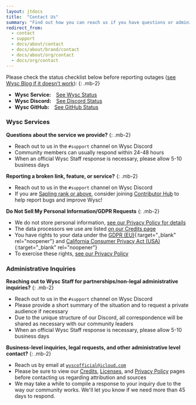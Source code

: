 ```yaml
---
layout: jtdocs
title:  "Contact Us"
summary: "Find out how you can reach us if you have questions or administrative inquiries."
redirect_from:
  - contact
  - support
  - docs/about/contact
  - docs/about/brand/contact
  - docs/about/org/contact
  - docs/org/contact
---
```


Please check the status checklist below before reporting outages ([see Wysc Blog if it doesn't work](/blog)):
{: .mb-2}

<ul id="statuslist" class="list-group list-group-flush">
<li id="wservice" class="list-group-item rounded"><b>Wysc Service:</b>&emsp;<a href="/api/status.json">See Wysc Status</a></li>
<li id="wdiscord" class="list-group-item rounded"><b>Wysc Discord:</b>&emsp;<a href="https://status.discordapp.com/" rel="noopener noreferrer" target="_blank">See Discord Status</a></li>
<li id="wgithub" class="list-group-item rounded"><b>Wysc GitHub:</b>&emsp;<a href="https://www.githubstatus.com/" rel="noopener noreferrer" target="_blank">See GitHub Status</a></li>
</ul>


### Wysc Services

**Questions about the service we provide?**
{: .mb-2}

- Reach out to us in the `#support` channel on Wysc Discord
- Community members can usually respond within 24-48 hours
- When an official Wysc Staff response is necessary, please allow 5-10 business days

**Reporting a broken link, feature, or service?**
{: .mb-2}

- Reach out to us in the `#support` channel on Wysc Discord
- If you are [Sapling rank or above](/docs/discord/ranks), consider joining [Contributor Hub](/docs/dev) to help report bugs and improve Wysc!

**Do Not Sell My Personal Information/GDPR Requests**
{: .mb-2}

- We do not store personal information, [see our Privacy Policy for details](/docs/privacy)
- The data processors we use are listed [on our Credits page](/docs/credits)
- You have rights to your data under the [GDPR (EU)](https://gdpr.eu/tag/chapter-3/){:target="_blank" rel="noopener"} and [California Consumer Privacy Act (USA)](https://oag.ca.gov/privacy/ccpa){:target="_blank" rel="noopener"}
- To exercise these rights, [see our Privacy Policy](/docs/privacy#your-rights-with-respect-to-your-information)


<div id="official-inquiries"></div>
<div id="partnerships"></div>

### Administrative Inquiries

**Reaching out to Wysc Staff for partnerships/non-legal administrative inquiries?**
{: .mb-2}

- Reach out to us in the `#support` channel on Wysc Discord
- Please provide a short summary of the situation and to request a private audience if necessary
- Due to the unique structure of our Discord, all correspondence will be shared as necessary with our community leaders
- When an official Wysc Staff response is necessary, please allow 5-10 business days

**Business-level inquiries, legal requests, and other administrative level contact?**
{: .mb-2}

- Reach us by email at [`wyscofficial@icloud.com`](mailto:wyscofficial@icloud.com)
- Please be sure to view our [Credits](/docs/about/credits), [Licenses](/docs/about/licenses), and [Privacy Policy](/docs/about/privacy) pages before contacting us regarding attribution and sources
- We may take a while to compile a response to your inquiry due to the way our community works. We'll let you know if we need more than 45 days to respond.

<!-- Fetch status -->
<script>
fetch('{{ site.baseurl }}/api/status.json')
.then(resp => resp.json())
.then(data => {
let wserviceData = data.wysc[0];
let wserviceElem = document.getElementById("wservice");
wserviceElem.innerHTML = "Loading...";
if (wserviceData.isup == true){
wserviceElem.innerHTML = `<b>${wserviceData.title}:</b>&ensp;<text class="text-success">✅</text>`;
} else {
wserviceElem.innerHTML = `<b>${wserviceData.title}:</b>&ensp;<text class="text-danger">${wserviceData.isupemoji}</text><br><div class="text-danger pt-1" style="font-size:0.9em">${wserviceData.notes}</div>`;
}
console.log(wserviceData);
});
fetch('https://srhpyqt94yxb.statuspage.io/api/v2/status.json')
.then(resp2 => resp2.json())
.then(data2 => {
let wdiscordData = data2;
let wdiscordElem = document.getElementById("wdiscord");
wdiscordElem.innerHTML = "Loading...";
if (wdiscordData.status.indicator == "none"){
wdiscordElem.innerHTML = `<b>Wysc Discord:</b>&ensp;<text class="text-success">✅</text>`;
} else {
wdiscordElem.innerHTML = `<b>Wysc Discord:</b>&ensp;<text class="text-danger">⚠️</text><br><a href="https://discordstatus.com" target="_blank" rel="noopener noreferrer" class="text-danger pt-1" style="font-size:0.9em">${wdiscordData.status.description}</a>`;
}
console.log(wdiscordData);
});
fetch('https://kctbh9vrtdwd.statuspage.io/api/v2/status.json')
.then(resp3 => resp3.json())
.then(data3 => {
let wgithubData = data3;
let wgithubElem = document.getElementById("wgithub");
wgithubElem.innerHTML = "Loading...";
if (wgithubData.status.indicator == "none"){
wgithubElem.innerHTML = `<b>Wysc GitHub:</b>&ensp;<text class="text-success">✅</text>`;
} else {
wgithubElem.innerHTML = `<b>Wysc GitHub:</b>&ensp;<text class="text-danger">⚠️</text><br><a href="https://githubstatus.com" target="_blank" rel="noopener noreferrer" class="text-danger pt-1" style="font-size:0.9em">${wgithubData.status.description}</a>`;
}
console.log(wgithubData);
});
</script>